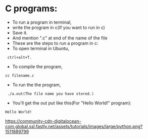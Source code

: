  # C programs:
- To run a program in terminal,
- write the program in c(If you want to run in c)
- Save it.
- And mention ".c" at end of the name of the file
- These are the steps to run a program in c:
- To open terminal in Ubuntu,
`````````
 ctrl+alt+T.
`````````
- To compile the program,
``````````
cc filename.c
``````````
- To run the the program,
`````````````````````````
 ./a.out(The file name you have stored.)
````````````````````````````````````````
- You'll get the out put like this(For "Hello World!" program):
```````````````
Hello World!
```````````````
https://community-cdn-digitalocean-com.global.ssl.fastly.net/assets/tutorials/images/large/python.png?1511889799
